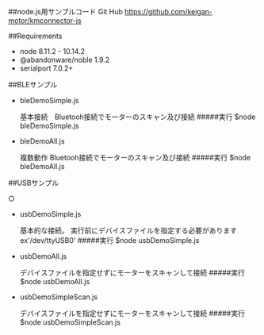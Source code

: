 ##node.js用サンプルコード
Git Hub
https://github.com/keigan-motor/kmconnector-js

##Requirements
+ node 8.11.2 - 10.14.2
+ @abandonware/noble 1.9.2
+ serialport 7.0.2+

##BLEサンプル

+ bleDemoSimple.js 
    
    基本接続　Bluetooh接続でモーターのスキャン及び接続
    #####実行 
        $node bleDemoSimple.js
        
+ bleDemoAll.js 
    
    複数動作 Bluetooh接続でモーターのスキャン及び接続
    #####実行 
        $node bleDemoAll.js 


##USBサンプル

○

+ usbDemoSimple.js

    基本的な接続。 実行前にデバイスファイルを指定する必要があります ex'/dev/ttyUSB0'
    #####実行
        $node usbDemoSimple.js
        
+ usbDemoAll.js
    
    デバイスファイルを指定せずにモーターをスキャンして接続
    #####実行
        $node usbDemoAll.js
    
+ usbDemoSimpleScan.js

    デバイスファイルを指定せずにモーターをスキャンして接続
    #####実行
        $node usbDemoSimpleScan.js
        

